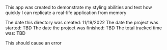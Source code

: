 This app was created to demonstrate my styling abilities and test how quickly I can replicate a real-life application from memory

The date this directory was created: 11/19/2022
The date the project was started: TBD
The date the project was finished: TBD
The total tracked time was: TBD

This should cause an error
